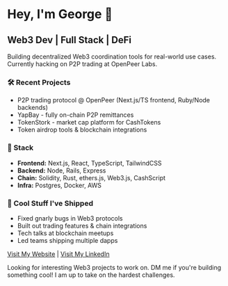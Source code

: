 # Hey, I'm George 👋
## Web3 Dev | Full Stack | DeFi

Building decentralized Web3 coordination tools for real-world use cases. Currently hacking on P2P trading at OpenPeer Labs.

### 🛠️ Recent Projects
- P2P trading protocol @ OpenPeer (Next.js/TS frontend, Ruby/Node backends)
- YapBay - fully on-chain P2P remittances
- TokenStork - market cap platform for CashTokens
- Token airdrop tools & blockchain integrations

### 🔧 Stack
- **Frontend:** Next.js, React, TypeScript, TailwindCSS
- **Backend:** Node, Rails, Express
- **Chain:** Solidity, Rust, ethers.js, Web3.js,  CashScript
- **Infra:** Postgres, Docker, AWS

### 💪 Cool Stuff I've Shipped
- Fixed gnarly bugs in Web3 protocols
- Built out trading features & chain integrations
- Tech talks at blockchain meetups
- Led teams shipping multiple dapps

[Visit My Website](https://GeorgeDonnelly.com) | [Visit My LinkedIn](https://www.linkedin.com/in/georgedonnelly)

Looking for interesting Web3 projects to work on. DM me if you're building something cool! I am up to take on the hardest challenges.
